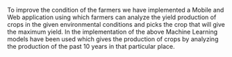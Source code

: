 
To improve the condition of the farmers we have implemented a Mobile and Web application using which farmers can analyze the yield production of crops in the given environmental conditions and picks the crop that will give the maximum yield.
In the implementation of the above Machine Learning models have been used which gives the production of crops by analyzing the production of the past 10 years in that particular place.
